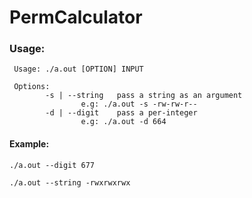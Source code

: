 # PermCalculator



### Usage: 

```
 Usage: ./a.out [OPTION] INPUT

 Options: 
		-s | --string	pass a string as an argument 
				e.g: ./a.out -s -rw-rw-r-- 
		-d | --digit	pass a per-integer 
				e.g: ./a.out -d 664
```

#### Example:

```
./a.out --digit 677
```

```
./a.out --string -rwxrwxrwx
```
